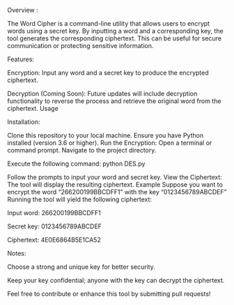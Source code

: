 Overview :  

The Word Cipher is a command-line utility that allows users to encrypt words using a secret key. By inputting a word and a corresponding key, the tool generates the corresponding ciphertext. This can be useful for secure communication or protecting sensitive information.

Features: 


Encryption: Input any word and a secret key to produce the encrypted ciphertext.

Decryption (Coming Soon): Future updates will include decryption functionality to reverse the process and retrieve the original word from the ciphertext.
Usage

Installation:

Clone this repository to your local machine.
Ensure you have Python installed (version 3.6 or higher).
Run the Encryption:
Open a terminal or command prompt.
Navigate to the project directory.

Execute the following command:
python DES.py

Follow the prompts to input your word and secret key.
View the Ciphertext:
The tool will display the resulting ciphertext.
Example
Suppose you want to encrypt the word “266200199BBCDFF1” with the key “0123456789ABCDEF” Running the tool will yield the following ciphertext:


Input word: 266200199BBCDFF1


Secret key: 0123456789ABCDEF

Ciphertext: 4E0E6864B5E1CA52


Notes:

Choose a strong and unique key for better security.

Keep your key confidential; anyone with the key can decrypt the ciphertext.

Feel free to contribute or enhance this tool by submitting pull requests!
